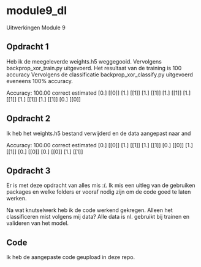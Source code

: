 # module9_dl
Uitwerkingen Module 9

## Opdracht 1
Heb ik de meegeleverde weights.h5 weggegooid. Vervolgens backprop_xor_train.py uitgevoerd. Het resultaat van de training is 100 accuracy
Vervolgens de classificatie backprop_xor_classify.py uitgevoerd eveneens 100% accuracy.

Accuracy: 100.00
correct estimated
[0.] [[0]]
[1.] [[1]]
[1.] [[1]]
[1.] [[1]]
[1.] [[1]]
[1.] [[1]]
[1.] [[1]]
[0.] [[0]]


## Opdracht 2
Ik heb het weights.h5 bestand verwijderd en de data aangepast naar and

Accuracy: 100.00
correct estimated
[0.] [[0]]
[1.] [[1]]
[1.] [[1]]
[0.] [[0]]
[1.] [[1]]
[0.] [[0]]
[0.] [[0]]
[1.] [[1]]


## Opdracht 3
Er is met deze opdracht van alles mis :(. Ik mis een uitleg van de gebruiken packages en welke folders er vooraf nodig zijn om de code goed te laten werken.

Na wat knutselwerk heb ik de code werkend gekregen. Alleen het classificeren mist volgens mij data? Alle data is nl. gebruikt bij trainen en valideren van het model.

## Code
Ik heb de aangepaste code geupload in deze repo.
